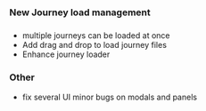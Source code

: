 ### New Journey load management
##### 
- multiple journeys can be loaded at once
- Add drag and drop to load journey files
- Enhance journey loader

### Other
- fix several UI minor bugs on modals and panels 
